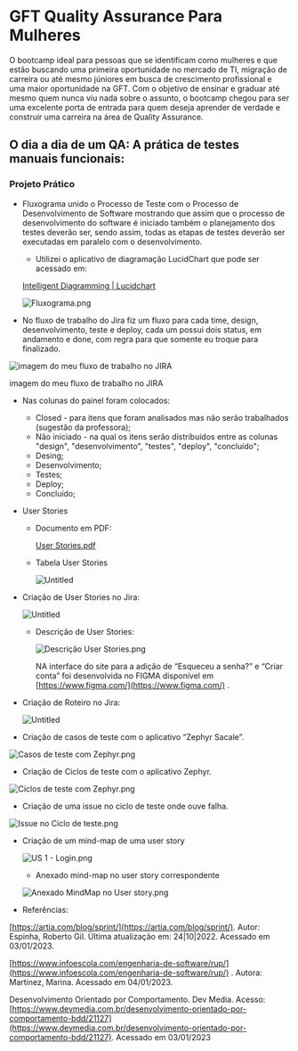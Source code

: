 # GFT Quality Assurance Para Mulheres

O bootcamp ideal para pessoas que se identificam como mulheres e que estão buscando uma primeira oportunidade no mercado de TI, migração de carreira ou até mesmo júniores em busca de crescimento profissional e uma maior oportunidade na GFT. Com o objetivo de ensinar e graduar até mesmo quem nunca viu nada sobre o assunto, o bootcamp chegou para ser uma excelente porta de entrada para quem deseja aprender de verdade e construir uma carreira na área de Quality Assurance.

## **O dia a dia de um QA: A prática de testes manuais funcionais:**

### Projeto Prático

- Fluxograma unido o Processo de Teste com o Processo de Desenvolvimento de Software mostrando que assim que o processo de desenvolvimento do software é iniciado também o planejamento dos testes deverão ser, sendo assim, todas as etapas de testes deverão ser executadas em paralelo com o desenvolvimento.
    - Utilizei o aplicativo de diagramação LucidChart que pode ser acessado em:
    
    [Intelligent Diagramming | Lucidchart](https://www.lucidchart.com/)
    
    ![Fluxograma.png](GFT%20Quality%20Assurance%20Para%20Mulheres%2030a0f6b1e4b04bc98d4536c406e8114b/Fluxograma.png)
    
- No fluxo de trabalho do Jira fiz um fluxo para cada time, design, desenvolvimento, teste e deploy, cada um possui dois status, em andamento e done, com regra para que somente eu troque para finalizado.

![imagem do meu fluxo de trabalho no JIRA](GFT%20Quality%20Assurance%20Para%20Mulheres%2030a0f6b1e4b04bc98d4536c406e8114b/fluxo_SwagLabs.png)

imagem do meu fluxo de trabalho no JIRA

- Nas colunas do painel foram colocados:
    - Closed - para itens que foram analisados mas não serão trabalhados (sugestão da professora);
    - Não iniciado - na qual os itens serão distribuídos entre as colunas "design", "desenvolvimento", "testes", "deploy", "concluído";
    - Desing;
    - Desenvolvimento;
    - Testes;
    - Deploy;
    - Concluído;
- User Stories
    - Documento em PDF:
        
        [User Stories.pdf](GFT%20Quality%20Assurance%20Para%20Mulheres%2030a0f6b1e4b04bc98d4536c406e8114b/User_Stories.pdf)
        
    - Tabela User Stories
        
        ![Untitled](GFT%20Quality%20Assurance%20Para%20Mulheres%2030a0f6b1e4b04bc98d4536c406e8114b/Untitled.png)
        
- Criação de User Stories no Jira:
    
    ![Untitled](GFT%20Quality%20Assurance%20Para%20Mulheres%2030a0f6b1e4b04bc98d4536c406e8114b/Untitled%201.png)
    
    - Descrição de User Stories:
        
        ![Descrição User Stories.png](GFT%20Quality%20Assurance%20Para%20Mulheres%2030a0f6b1e4b04bc98d4536c406e8114b/Descrio_User_Stories.png)
        
        NA interface do site para a adição de “Esqueceu a senha?” e “Criar conta” foi desenvolvida no FIGMA disponível em [https://www.figma.com/](https://www.figma.com/) .
        
- Criação de Roteiro no Jira:
    
    ![Untitled](GFT%20Quality%20Assurance%20Para%20Mulheres%2030a0f6b1e4b04bc98d4536c406e8114b/Untitled%202.png)
    
- Criação de casos de teste com o aplicativo “Zephyr Sacale”.

![Casos de teste com Zephyr.png](GFT%20Quality%20Assurance%20Para%20Mulheres%2030a0f6b1e4b04bc98d4536c406e8114b/Casos_de_teste_com_Zephyr.png)

- Criação de Ciclos de teste com o aplicativo Zephyr.

![Ciclos de teste com Zephyr.png](GFT%20Quality%20Assurance%20Para%20Mulheres%2030a0f6b1e4b04bc98d4536c406e8114b/Ciclos_de_teste_com_Zephyr.png)

- Criação de uma issue no ciclo de teste onde ouve falha.

![Issue no Ciclo de teste.png](GFT%20Quality%20Assurance%20Para%20Mulheres%2030a0f6b1e4b04bc98d4536c406e8114b/Issue_no_Ciclo_de_teste.png)

- Criação de um mind-map de uma user story
    
    ![US 1 - Login.png](GFT%20Quality%20Assurance%20Para%20Mulheres%2030a0f6b1e4b04bc98d4536c406e8114b/US_1_-_Login.png)
    
    - Anexado mind-map no user story correspondente
    
    ![Anexado MindMap no User story.png](GFT%20Quality%20Assurance%20Para%20Mulheres%2030a0f6b1e4b04bc98d4536c406e8114b/Anexado_MindMap_no_User_story.png)
    
- Referências:

[https://artia.com/blog/sprint/](https://artia.com/blog/sprint/). Autor: Espinha, Roberto Gil. Última atualização em: 24|10|2022. Acessado em 03/01/2023.

[https://www.infoescola.com/engenharia-de-software/rup/](https://www.infoescola.com/engenharia-de-software/rup/)  . Autora: Martinez, Marina. Acessado em 04/01/2023.

Desenvolvimento Orientado por Comportamento.  Dev Media. Acesso: [https://www.devmedia.com.br/desenvolvimento-orientado-por-comportamento-bdd/21127](https://www.devmedia.com.br/desenvolvimento-orientado-por-comportamento-bdd/21127). Acessado em 03/01/2023